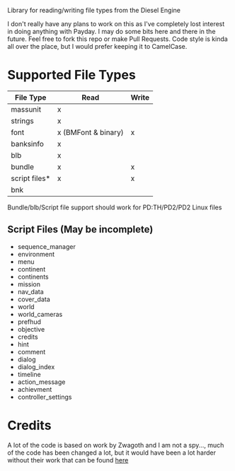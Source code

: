 Library for reading/writing file types from the Diesel Engine

I don't really have any plans to work on this as I've completely lost interest in doing anything with Payday. I may do some bits here and there in the future. Feel free to fork this repo or make Pull Requests. Code style is kinda all over the place, but I would prefer keeping it to CamelCase.

# Supported File Types

| File Type | Read | Write |
| --- | --- | --- |
| massunit | x |  |
| strings | x |  |
| font | x (BMFont & binary) | x |
| banksinfo | x | |
| blb | x |  |
| bundle | x | x |
| script files* | x | x |
| bnk |  |  |

Bundle/blb/Script file support should work for PD:TH/PD2/PD2 Linux files

## Script Files (May be incomplete)
* sequence_manager
* environment
* menu
* continent
* continents
* mission
* nav_data
* cover_data
* world
* world_cameras
* prefhud
* objective
* credits
* hint
* comment
* dialog
* dialog_index
* timeline
* action_message
* achievment
* controller_settings

# Credits

A lot of the code is based on work by Zwagoth and I am not a spy..., much of the code has been changed a lot, but it would have been a lot harder without their work that can be found [here](https://bitbucket.org/zabb65/payday-2-modding-information)
